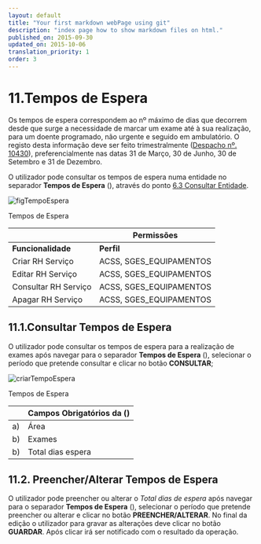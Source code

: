 ```yaml
---
layout: default
title: "Your first markdown webPage using git"
description: "index page how to show markdown files on html."
published_on: 2015-09-30
updated_on: 2015-10-06
translation_priority: 1
order: 3
---
```


# 11.Tempos de Espera

Os tempos de espera correspondem ao nº máximo de dias que decorrem desde que surge a necessidade de marcar um exame até à sua realização, para um doente programado, não urgente e seguido em ambulatório.
O registo desta informação deve ser feito trimestralmente ([Despacho nº. 10430](http://www.sg.min-saude.pt/NR/rdonlyres/4D921E90-4382-4E9E-B682-3FE85F261D87/27261/3387133871.pdf)), preferencialmente nas datas 31 de Março, 30 de Junho, 30 de Setembro e 31 de Dezembro.

O utilizador pode consultar os tempos de espera numa entidade no separador **Tempos de Espera** ([](#figTempoEspera)), através do ponto [6.3 Consultar Entidade](#consultar-entidade).

![figTempoEspera](img/pages/11_0_1.jpg)

<p class="caption" id="figTempoEspera"> Tempos de Espera</p>

|  | Permissões               | 
|----|--------------------------------------------|
|**Funcionalidade** |**Perfil**|
| Criar RH Serviço | ACSS, SGES_EQUIPAMENTOS|
| Editar RH Serviço | ACSS, SGES_EQUIPAMENTOS |
| Consultar RH Serviço | ACSS, SGES_EQUIPAMENTOS |
| Apagar RH Serviço| ACSS, SGES_EQUIPAMENTOS|

<p id="tERealizacaoExames"></p>

## 11.1.Consultar Tempos de Espera

O utilizador pode consultar os tempos de espera para a realização de exames após navegar para o separador **Tempos de Espera** ([](#figTempoEspera)), 
selecionar o período que pretende consultar e clicar no botão **CONSULTAR**;

![criarTempoEspera](img/pages/11_1_1.jpg)

<p class="caption" id="criarTempoEspera"> Tempos de Espera</p>

|    | Campos Obrigatórios da ([](#criarTempoEspera))        |
|----|---------------------------------------------------|
| a) | 	Área                                             |
| b) | 	Exames                                           |
| b) |  Total dias espera                                |

<p id="tEAlteraExames"></p>

## 11.2. Preencher/Alterar Tempos de Espera
O utilizador pode preencher ou alterar o *Total dias de espera* após navegar para o separador **Tempos de Espera**  ([](#figTempoEspera)), selecionar o período que pretende preencher ou alterar e clicar no botão **PREENCHER/ALTERAR**.
No final da edição o utilizador para gravar as alterações deve clicar no botão **GUARDAR**. Após clicar irá ser notificado com o resultado da operação.

